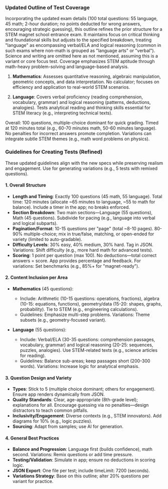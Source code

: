 ### Updated Outline of Test Coverage

Incorporating the updated exam details (100 total questions: 55 language, 45 math; 2-hour duration; no points deducted for wrong answers, encouraging strategic guessing), this outline refines the prior structure for a STEM magnet school entrance exam. It maintains focus on critical thinking and foundational skills but adjusts to the specified breakdown, treating "language" as encompassing verbal/ELA and logical reasoning (common in such exams where non-math is grouped as "language arts" or "verbal"). Science and writing are omitted here as not mentioned, assuming this is a variant or core focus test. Coverage emphasizes STEM aptitude through math-heavy problem-solving and language-based analysis.

1. **Mathematics**: Assesses quantitative reasoning, algebraic manipulation, geometric concepts, and data interpretation. No calculator; focuses on efficiency and application to real-world STEM scenarios.

2. **Language**: Covers verbal proficiency (reading comprehension, vocabulary, grammar) and logical reasoning (patterns, deductions, analogies). Tests analytical reading and thinking skills essential for STEM literacy (e.g., interpreting technical texts).

Overall: 100 questions, multiple-choice dominant for quick grading. Timed at 120 minutes total (e.g., 60-70 minutes math, 50-60 minutes language). No penalties for incorrect answers promote completion. Variations can integrate subtle STEM themes (e.g., math word problems on physics).

### Guidelines for Creating Tests (Refined)

These updated guidelines align with the new specs while preserving realism and engagement. Use for generating variations (e.g., 5 tests with remixed questions).

#### 1. **Overall Structure**
   - **Length and Timing**: Exactly 100 questions (45 math, 55 language). Total time: 120 minutes (allocate ~65 minutes to language, ~55 to math for balance). Include a timer in the app; no breaks enforced.
   - **Section Breakdown**: Two main sections—Language (55 questions), Math (45 questions). Subdivide for pacing (e.g., language into verbal and logical subparts).
   - **Pagination/Format**: 10-15 questions per "page" (total ~8-10 pages). 80-90% multiple-choice; mix in true/false, matching, or open-ended for variety (limited to auto-gradable).
   - **Difficulty Levels**: 30% easy, 40% medium, 30% hard. Tag in JSON. Variations: Shift difficulty (e.g., more hard math for advanced tests).
   - **Scoring**: 1 point per question (max 100). No deductions—total correct answers = score. App provides percentage and feedback. For variations: Set benchmarks (e.g., 85%+ for "magnet-ready").

#### 2. **Content Inclusion per Area**
   - **Mathematics** (45 questions):
     - Include: Arithmetic (10-15 questions: operations, fractions), algebra (10-15: equations, functions), geometry/data (15-20: shapes, graphs, probability). Tie to STEM (e.g., engineering calculations).
     - Guidelines: Emphasize multi-step problems. Variations: Theme subsets (e.g., geometry-focused variant).

   - **Language** (55 questions):
     - Include: Verbal/ELA (30-35 questions: comprehension passages, vocabulary, grammar) and logical reasoning (20-25: sequences, puzzles, analogies). Use STEM-related texts (e.g., science articles for reading).
     - Guidelines: Balance sub-areas; keep passages short (200-300 words). Variations: Increase logic for analytical emphasis.

#### 3. **Question Design and Variety**
   - **Types**: Stick to 5 (multiple choice dominant; others for engagement). Ensure app renders dynamically from JSON.
   - **Quality Standards**: Clear, age-appropriate (8th-grade level); explanations for all. Encourage guessing via no penalties—design distractors to teach common pitfalls.
   - **Inclusivity/Engagement**: Diverse contexts (e.g., STEM innovators). Add diagrams for 10% (e.g., logic puzzles).
   - **Sourcing**: Adapt from samples; use AI for generation.

#### 4. **General Best Practices**
   - **Balance and Progression**: Language first (builds confidence), math second. Variations: Remix questions or add time pressure.
   - **Testing/Validation**: Simulate in app; ensure no deductions in scoring logic.
   - **JSON Export**: One file per test; include timeLimit: 7200 (seconds).
   - **Variations Strategy**: Base on this outline; alter 20% questions per variant for practice.
